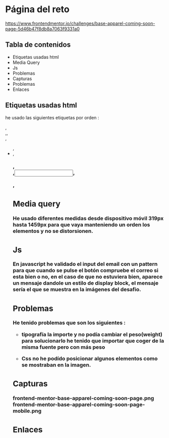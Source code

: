 # Página del reto

https://www.frontendmentor.io/challenges/base-apparel-coming-soon-page-5d46b47f8db8a7063f9331a0

## Tabla de contenidos

- Etiquetas usadas html
- Media Query
- Js
- Problemas
- Capturas
- Problemas
- Enlaces

## Etiquetas usadas html

he usado las siguientes etiquetas por orden :

<div>,<section>,<img>,<aside>,<ul>,<li>,<h1>,<form>,<input>,<p>,<aside>

## Media query

He usado diferentes medidas desde dispositivo móvil 319px hasta 1459px para que vaya manteniendo un orden los elementos y no se distorsionen.

## Js 

En javascript he validado el input del email con un pattern  para que cuando se pulse el botón compruebe el correo si esta bien o no, en el caso de que no estuviera bien, aparece un mensaje dandole un estilo de display block, el mensaje sería el que se muestra en la imágenes del desafio.

## Problemas 

He tenido problemas que son los siguientes : 

  - tipografía la importe y no podía cambiar el peso(weight)  para solucionarlo he tenido que  importar que coger de la misma fuente pero con más peso

  - Css no he podído posicionar algunos elementos como se mostraban en la imagen.

  ## Capturas 

  frontend-mentor-base-apparel-coming-soon-page.png
  frontend-mentor-base-apparel-coming-soon-page-mobile.png

  ## Enlaces

